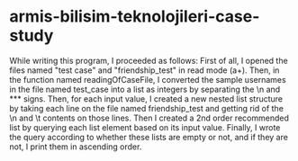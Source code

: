 # armis-bilisim-teknolojileri-case-study

While writing this program, I proceeded as follows: First of all, I opened the files named "test case" and "friendship_test" in read mode (a+). Then, in the function named readingOfCaseFile, I converted the sample usernames in the file named test_case into a list as integers by separating the \n and *** signs. Then, for each input value, I created a new nested list structure by taking each line on the file named friendship_test and getting rid of the \n and \t contents on those lines. Then I created a 2nd order recommended list by querying each list element based on its input value. Finally, I wrote the query according to whether these lists are empty or not, and if they are not, I print them in ascending order.
